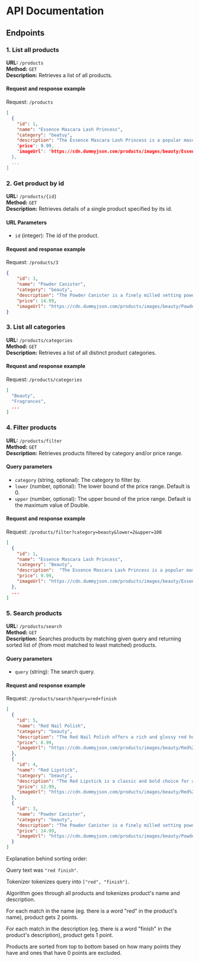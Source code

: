 # API Documentation
## Endpoints

### 1. List all products

**URL:** `/products`  
**Method:** `GET`  
**Description:** Retrieves a list of all products.

#### Request and response example
Request: `/products`
```json
[
  {
    "id": 1,
    "name": "Essence Mascara Lash Princess",
    "category": "beatuy",
    "description": "The Essence Mascara Lash Princess is a popular mascara known for its volumizing and lengthening effects. Achieve dramatic lashes with this long-lasting and cruelty-free formula."",
    "price": 9.99,
    "imageUrl": "https://cdn.dummyjson.com/products/images/beauty/Essence%20Mascara%20Lash%20Princess/thumbnail.png"
  },
  ...
]
```

### 2. Get product by id

**URL:** `/products/{id}`  
**Method:** `GET`  
**Description:** Retrieves details of a single product specified by its id.

#### URL Parameters

-   `id` (integer): The id of the product.

#### Request and response example
Request: `/products/3`
```json
{
    "id": 3,
    "name": "Powder Canister",
    "category": "beauty",
    "description": "The Powder Canister is a finely milled setting powder designed to set makeup and control shine. With a lightweight and translucent formula, it provides a smooth and matte finish.",
    "price": 14.99,
    "imageUrl": "https://cdn.dummyjson.com/products/images/beauty/Powder%20Canister/thumbnail.png"
}
```

### 3. List all categories
**URL:** `/products/categories`  
**Method:** `GET`  
**Description:** Retrieves a list of all distinct product categories.

#### Request and response example
Request: `/products/categories`
```json
[
  "Beauty",
  "Fragrances",
  ...
]
```

### 4. Filter products

**URL:** `/products/filter`  
**Method:** `GET`  
**Description:** Retrieves products filtered by category and/or price range.

#### Query parameters

-   `category` (string, optional): The category to filter by.
-   `lower` (number, optional): The lower bound of the price range. Default is 0.
-   `upper` (number, optional): The upper bound of the price range. Default is the maximum value of Double.

#### Request and response example
Request: `/products/filter?category=beauty&lower=2&upper=100`

```json
[
  {
    "id": 1,
    "name": "Essence Mascara Lash Princess",
    "category": "Beauty",
    "description": 	"The Essence Mascara Lash Princess is a popular mascara known for its volumizing and lengthening effects. Achieve dramatic lashes with this long-lasting and cruelty-free formula.",
    "price": 9.99,
    "imageUrl": "https://cdn.dummyjson.com/products/images/beauty/Essence%20Mascara%20Lash%20Princess/thumbnail.png"
  },
  ...
]
```

### 5. Search products

**URL:** `/products/search`  
**Method:** `GET`  
**Description:** Searches products by matching given query and returning sorted list  of (from most matched to least matched) products.

#### Query parameters

-   `query` (string): The search query.

#### Request and response example
Request: `/products/search?query=red+finish`
```json
[
  {
    "id": 5,
    "name": "Red Nail Polish",
    "category": "beauty",
    "description": "The Red Nail Polish offers a rich and glossy red hue for vibrant and polished nails. With a quick-drying formula, it provides a salon-quality finish at home.",
    "price": 8.99,
    "imageUrl": "https://cdn.dummyjson.com/products/images/beauty/Red%20Nail%20Polish/thumbnail.png"
  },
  {
    "id": 4,
    "name": "Red Lipstick",
    "category": "beauty",
    "description": "The Red Lipstick is a classic and bold choice for adding a pop of color to your lips. With a creamy and pigmented formula, it provides a vibrant and long-lasting finish.",
    "price": 12.99,
    "imageUrl": "https://cdn.dummyjson.com/products/images/beauty/Red%20Lipstick/thumbnail.png"
  },
  {
    "id": 3,
    "name": "Powder Canister",
    "category": "beauty",
    "description": "The Powder Canister is a finely milled setting powder designed to set makeup and control shine. With a lightweight and translucent formula, it provides a smooth and matte finish.",
    "price": 14.99,
    "imageUrl": "https://cdn.dummyjson.com/products/images/beauty/Powder%20Canister/thumbnail.png"
  }
]
```

Explanation behind sorting order:

Query text was `"red finish"`.

Tokenizer tokenizes query into `["red", "finish"]`.

Algorithm goes through all products and tokenizes product's name and description.

For each match in the name (eg. there is a word "red" in the product's name), product gets 2 points.

For each match in the description (eg. there is a word "finish" in the product's description), product gets 1 point.

Products are sorted from top to bottom based on how many points they have and ones that have 0 points are excluded.
